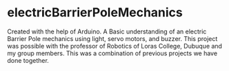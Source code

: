 # electricBarrierPoleMechanics
Created with the help of Arduino. A Basic understanding of an electric Barrier Pole mechanics using light, servo motors, and buzzer. This project was possible with the professor of Robotics of Loras College, Dubuque and my group members. This was a combination of previous projects we have done together. 
